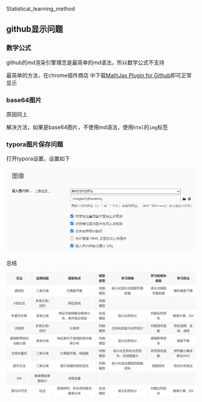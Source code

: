 Statistical_learning_method

## github显示问题

### 数学公式

github的md渲染引擎理念是最简单的md语法，所以数学公式不支持

最简单的方法，在chrome插件商店 中下载[MathJax Plugin for Github](https://chrome.google.com/webstore/detail/mathjax-plugin-for-github/)即可正常显示

### base64图片

原因同上

解决方法，如果是base64图片，不使用md语法，使用`html`的`img`标签

### typora图片保存问题

打开typora设置，设置如下 

![image-20211102160940238](images/README/image-20211102160940238.png)

总结

<img src="images/README/image-20211124153117600.png" alt="image-20211124153117600" style="zoom:80%;" />
